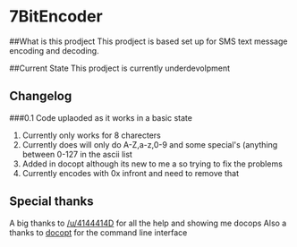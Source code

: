 # 7BitEncoder
##What is this prodject
This prodject is based set up for SMS text message encoding and decoding.

##Current State
This prodject is currently underdevolpment

## Changelog
###0.1
Code uplaoded as it works in a basic state
1. Currently only works for 8 charecters
2. Currently does will only do A-Z,a-z,0-9 and some special's (anything between 0-127 in the ascii list
3. Added in docopt although its new to me a so trying to fix the problems
4. Currently encodes with 0x infront and need to remove that

## Special thanks

A big thanks to [/u/4144414D](https://github.com/4144414D) for all the help and showing me docops
Also a thanks to [docopt](http://docopt.org/) for the command line interface 
